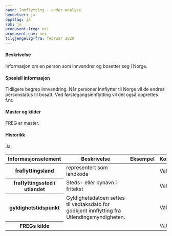 ```yaml
---
navn: Innflytting - under analyse
hendelser: ja
oppslag: ja
sok: ja
produsent-freg: nei
produsent-nav: nei
tilgjengelig-fra: februar 2020
---
```


#### Beskrivelse

Informasjon om en person som innvandrer og bosetter seg i Norge.

#### Spesiell informasjon

Tidligere begrep innvandring.
Når personer innflytter til Norge vil de endres personstatus til bosatt.
Ved førstegangsinnflytting vil det også opprettes f.nr.

#### Master og kilder

FREG er master.

#### Historikk

Ja.

<table class="table">
  <thead>
    <tr>
      <th>Informasjonselement</th>
      <th>Beskrivelse</th>
      <th>Eksempel</th>
      <th>Kompletthet</th>
      <th>Kvalitet</th>
    </tr>
  </thead>
  
  <tbody>
    <tr>
      <th scope="row">fraflyttingsland</th>
      <td>representert som landkode</td>
      <td></td>
      <td>Valgfri</td>
      <td></td>
    </tr>
    <tr>
      <th scope="row">fraflyttingssted i utlandet</th>
      <td>Steds- eller bynavn i fritekst</td>
      <td></td>
      <td>Valgfri</td>
      <td></td>
    </tr>
    <tr>
      <th scope="row">gyldighetstidspunkt</th>
      <td>Gyldighetsdatoen settes til vedtaksdato for godkjent innflytting fra Utlendingsmyndigheten.</td>
      <td></td>
      <td>Valgfri</td>
      <td></td>
    </tr>
    <tr>
      <th scope="row">FREGs kilde</th>
      <td></td>
      <td></td>
      <td>Valgfri</td>
      <td></td>
    </tr>
   </tbody>
</table>
